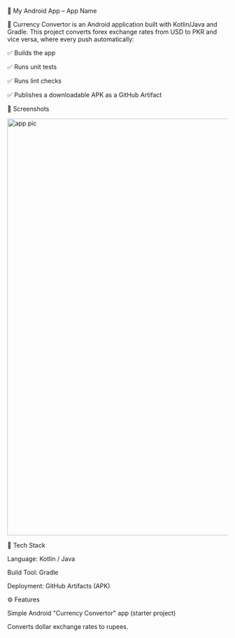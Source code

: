 📱 My Android App – App Name

🚀 Currency Convertor is an Android application built with Kotlin/Java and Gradle.
This project converts forex exchange rates from USD to PKR and vice versa, where every push automatically:

✅ Builds the app

✅ Runs unit tests

✅ Runs lint checks

✅ Publishes a downloadable APK as a GitHub Artifact

📸 Screenshots

<img width="530" height="952" alt="app pic" src="https://github.com/user-attachments/assets/cf37c8f6-0d82-464c-af0f-d6f1ab6a21fe" />


🔧 Tech Stack

Language: Kotlin / Java

Build Tool: Gradle


Deployment: GitHub Artifacts (APK)

⚙️ Features

Simple Android "Currency Convertor" app (starter project)

Converts dollar exchange rates to rupees.
